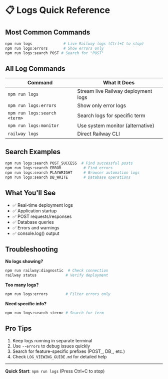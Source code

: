 # 📋 Logs Quick Reference

## Most Common Commands

```bash
npm run logs              # Live Railway logs (Ctrl+C to stop)
npm run logs:errors       # Show errors only
npm run logs:search POST # Search for "POST"
```

## All Log Commands

| Command | What It Does |
|---------|--------------|
| `npm run logs` | Stream live Railway deployment logs |
| `npm run logs:errors` | Show only error logs |
| `npm run logs:search <term>` | Search logs for specific term |
| `npm run logs:monitor` | Use system monitor (alternative) |
| `railway logs` | Direct Railway CLI |

## Search Examples

```bash
npm run logs:search POST_SUCCESS  # Find successful posts
npm run logs:search ERROR          # Find errors
npm run logs:search PLAYWRIGHT     # Browser automation logs
npm run logs:search DB_WRITE       # Database operations
```

## What You'll See

- ✅ Real-time deployment logs
- ✅ Application startup
- ✅ POST requests/responses  
- ✅ Database queries
- ✅ Errors and warnings
- ✅ console.log() output

## Troubleshooting

**No logs showing?**
```bash
npm run railway:diagnostic  # Check connection
railway status             # Verify deployment
```

**Too many logs?**
```bash
npm run logs:errors        # Filter errors only
```

**Need specific info?**
```bash
npm run logs:search <term> # Search for term
```

## Pro Tips

1. Keep logs running in separate terminal
2. Use `--errors` to debug issues quickly
3. Search for feature-specific prefixes (POST_, DB_, etc.)
4. Check `LOG_VIEWING_GUIDE.md` for detailed help

---

**Quick Start**: `npm run logs` (Press Ctrl+C to stop)
